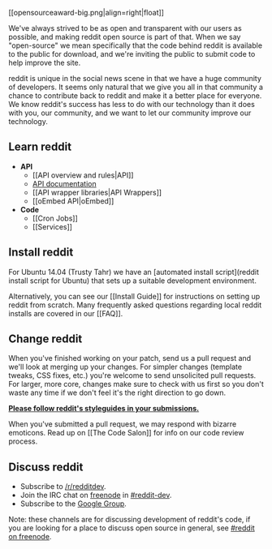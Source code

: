 [[opensourceaward-big.png|align=right|float]]

We've always strived to be as open and transparent with our users as possible,
and making reddit open source is part of that. When we say "open-source" we mean
specifically that the code behind reddit is available to the public for
download, and we're inviting the public to submit code to help improve the
site.

reddit is unique in the social news scene in that we have a huge community of
developers. It seems only natural that we give you all in that community a
chance to contribute back to reddit and make it a better place for everyone. We
know reddit's success has less to do with our technology than it does with you,
our community, and we want to let our community improve our technology.

## Learn reddit
- **API**
    - [[API overview and rules|API]]
    - [API documentation](http://www.reddit.com/dev/api)
    - [[API wrapper libraries|API Wrappers]]
    - [[oEmbed API|oEmbed]]
- **Code**
    - [[Cron Jobs]]
    - [[Services]]

## Install reddit
For Ubuntu 14.04 (Trusty Tahr) we have an [automated install script](reddit install script for Ubuntu) that sets up a suitable development environment. 

Alternatively, you can see our [[Install Guide]] for instructions on setting up
reddit from scratch. Many frequently asked questions regarding local reddit
installs are covered in our [[FAQ]].

## Change reddit
When you've finished working on your patch, send us a pull request and we'll
look at merging up your changes. For simpler changes (template tweaks, CSS
fixes, etc.) you're welcome to send unsolicited pull requests. For larger, more
core, changes make sure to check with us first so you don't waste any time if
we don't feel it's the right direction to go down.

**[Please follow reddit's styleguides in your submissions.](https://github.com/reddit/styleguide)**

When you've submitted a pull request, we may respond with bizarre emoticons.
Read up on [[The Code Salon]] for info on our code review process.

## Discuss reddit
* Subscribe to [/r/redditdev](http://www.reddit.com/r/redditdev).
* Join the IRC chat on [freenode](http://www.freenode.net/) in
  [#reddit-dev](irc://irc.freenode.net/reddit-dev).
* Subscribe to the [Google Group](http://groups.google.com/group/reddit-dev).

Note: these channels are for discussing development of reddit's code, if you
are looking for a place to discuss open source in general, see [#reddit on
freenode](irc://irc.freenode.net/reddit).
